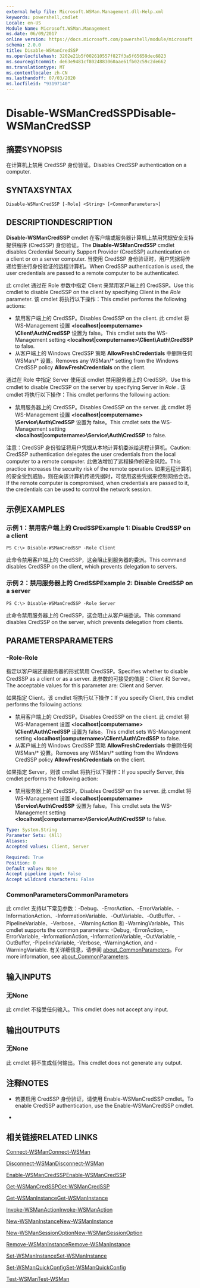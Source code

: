 ```yaml
---
external help file: Microsoft.WSMan.Management.dll-Help.xml
keywords: powershell,cmdlet
Locale: en-US
Module Name: Microsoft.WSMan.Management
ms.date: 06/09/2017
online version: https://docs.microsoft.com/powershell/module/microsoft.wsman.management/disable-wsmancredssp?view=powershell-7&WT.mc_id=ps-gethelp
schema: 2.0.0
title: Disable-WSManCredSSP
ms.openlocfilehash: 3202e21b5f002610557f827f3a5f65659dec6823
ms.sourcegitcommit: de63e9481cf8024883060aae61fb02c59c2de662
ms.translationtype: MT
ms.contentlocale: zh-CN
ms.lasthandoff: 07/03/2020
ms.locfileid: "93197140"
---
```

# <span data-ttu-id="c082c-103">Disable-WSManCredSSP</span><span class="sxs-lookup"><span data-stu-id="c082c-103">Disable-WSManCredSSP</span></span>

## <span data-ttu-id="c082c-104">摘要</span><span class="sxs-lookup"><span data-stu-id="c082c-104">SYNOPSIS</span></span>
<span data-ttu-id="c082c-105">在计算机上禁用 CredSSP 身份验证。</span><span class="sxs-lookup"><span data-stu-id="c082c-105">Disables CredSSP authentication on a computer.</span></span>

## <span data-ttu-id="c082c-106">SYNTAX</span><span class="sxs-lookup"><span data-stu-id="c082c-106">SYNTAX</span></span>

```
Disable-WSManCredSSP [-Role] <String> [<CommonParameters>]
```

## <span data-ttu-id="c082c-107">DESCRIPTION</span><span class="sxs-lookup"><span data-stu-id="c082c-107">DESCRIPTION</span></span>
<span data-ttu-id="c082c-108">**Disable-WSManCredSSP** cmdlet 在客户端或服务器计算机上禁用凭据安全支持提供程序 (CredSSP) 身份验证。</span><span class="sxs-lookup"><span data-stu-id="c082c-108">The **Disable-WSManCredSSP** cmdlet disables Credential Security Support Provider (CredSSP) authentication on a client or on a server computer.</span></span>
<span data-ttu-id="c082c-109">当使用 CredSSP 身份验证时，用户凭据将传递给要进行身份验证的远程计算机。</span><span class="sxs-lookup"><span data-stu-id="c082c-109">When CredSSP authentication is used, the user credentials are passed to a remote computer to be authenticated.</span></span>

<span data-ttu-id="c082c-110">此 cmdlet 通过在 Role  参数中指定 Client 来禁用客户端上的 CredSSP。</span><span class="sxs-lookup"><span data-stu-id="c082c-110">Use this cmdlet to disable CredSSP on the client by specifying Client in the *Role* parameter.</span></span>
<span data-ttu-id="c082c-111">该 cmdlet 将执行以下操作：</span><span class="sxs-lookup"><span data-stu-id="c082c-111">This cmdlet performs the following actions:</span></span>

- <span data-ttu-id="c082c-112">禁用客户端上的 CredSSP。</span><span class="sxs-lookup"><span data-stu-id="c082c-112">Disables CredSSP on the client.</span></span> <span data-ttu-id="c082c-113">此 cmdlet 将 WS-Management 设置 **\<localhost|computername\> \Client\Auth\CredSSP** 设置为 false。</span><span class="sxs-lookup"><span data-stu-id="c082c-113">This cmdlet sets the WS-Management setting **\<localhost|computername\>\Client\Auth\CredSSP** to false.</span></span>
- <span data-ttu-id="c082c-114">从客户端上的 Windows CredSSP 策略 **AllowFreshCredentials** 中删除任何 WSMan/\* 设置。</span><span class="sxs-lookup"><span data-stu-id="c082c-114">Removes any WSMan/\* setting from the Windows CredSSP policy **AllowFreshCredentials** on the client.</span></span>

<span data-ttu-id="c082c-115">通过在 Role  中指定 Server 使用该 cmdlet 禁用服务器上的 CredSSP。</span><span class="sxs-lookup"><span data-stu-id="c082c-115">Use this cmdlet to disable CredSSP on the server by specifying Server in *Role* .</span></span>
<span data-ttu-id="c082c-116">该 cmdlet 将执行以下操作：</span><span class="sxs-lookup"><span data-stu-id="c082c-116">This cmdlet performs the following action:</span></span>

- <span data-ttu-id="c082c-117">禁用服务器上的 CredSSP。</span><span class="sxs-lookup"><span data-stu-id="c082c-117">Disables CredSSP on the server.</span></span> <span data-ttu-id="c082c-118">此 cmdlet 将 WS-Management 设置 **\<localhost|computername\> \Service\Auth\CredSSP** 设置为 false。</span><span class="sxs-lookup"><span data-stu-id="c082c-118">This cmdlet sets the WS-Management setting **\<localhost|computername\>\Service\Auth\CredSSP** to false.</span></span>

<span data-ttu-id="c082c-119">注意：CredSSP 身份验证将用户凭据从本地计算机委派给远程计算机。</span><span class="sxs-lookup"><span data-stu-id="c082c-119">Caution: CredSSP authentication delegates the user credentials from the local computer to a remote computer.</span></span>
<span data-ttu-id="c082c-120">此做法增加了远程操作的安全风险。</span><span class="sxs-lookup"><span data-stu-id="c082c-120">This practice increases the security risk of the remote operation.</span></span>
<span data-ttu-id="c082c-121">如果远程计算机的安全受到威胁，则在向该计算机传递凭据时，可使用这些凭据来控制网络会话。</span><span class="sxs-lookup"><span data-stu-id="c082c-121">If the remote computer is compromised, when credentials are passed to it, the credentials can be used to control the network session.</span></span>

## <span data-ttu-id="c082c-122">示例</span><span class="sxs-lookup"><span data-stu-id="c082c-122">EXAMPLES</span></span>

### <span data-ttu-id="c082c-123">示例 1：禁用客户端上的 CredSSP</span><span class="sxs-lookup"><span data-stu-id="c082c-123">Example 1: Disable CredSSP on a client</span></span>

```
PS C:\> Disable-WSManCredSSP -Role Client
```

<span data-ttu-id="c082c-124">此命令禁用客户端上的 CredSSP，这会阻止到服务器的委派。</span><span class="sxs-lookup"><span data-stu-id="c082c-124">This command disables CredSSP on the client, which prevents delegation to servers.</span></span>

### <span data-ttu-id="c082c-125">示例 2：禁用服务器上的 CredSSP</span><span class="sxs-lookup"><span data-stu-id="c082c-125">Example 2: Disable CredSSP on a server</span></span>

```
PS C:\> Disable-WSManCredSSP -Role Server
```

<span data-ttu-id="c082c-126">此命令禁用服务器上的 CredSSP，这会阻止从客户端委派。</span><span class="sxs-lookup"><span data-stu-id="c082c-126">This command disables CredSSP on the server, which prevents delegation from clients.</span></span>

## <span data-ttu-id="c082c-127">PARAMETERS</span><span class="sxs-lookup"><span data-stu-id="c082c-127">PARAMETERS</span></span>

### <span data-ttu-id="c082c-128">-Role</span><span class="sxs-lookup"><span data-stu-id="c082c-128">-Role</span></span>
<span data-ttu-id="c082c-129">指定以客户端还是服务器的形式禁用 CredSSP。</span><span class="sxs-lookup"><span data-stu-id="c082c-129">Specifies whether to disable CredSSP as a client or as a server.</span></span>
<span data-ttu-id="c082c-130">此参数的可接受的值是：Client 和 Server。</span><span class="sxs-lookup"><span data-stu-id="c082c-130">The acceptable values for this parameter are: Client and Server.</span></span>

<span data-ttu-id="c082c-131">如果指定 Client，该 cmdlet 将执行以下操作：</span><span class="sxs-lookup"><span data-stu-id="c082c-131">If you specify Client, this cmdlet performs the following actions:</span></span>

- <span data-ttu-id="c082c-132">禁用客户端上的 CredSSP。</span><span class="sxs-lookup"><span data-stu-id="c082c-132">Disables CredSSP on the client.</span></span> <span data-ttu-id="c082c-133">此 cmdlet 将 WS-Management 设置 **\<localhost|computername\> \Client\Auth\CredSSP** 设置为 false。</span><span class="sxs-lookup"><span data-stu-id="c082c-133">This cmdlet sets WS-Management setting **\<localhost|computername\>\Client\Auth\CredSSP** to false.</span></span>
- <span data-ttu-id="c082c-134">从客户端上的 Windows CredSSP 策略 **AllowFreshCredentials** 中删除任何 WSMan/\* 设置。</span><span class="sxs-lookup"><span data-stu-id="c082c-134">Removes any WSMan/\* setting from the Windows CredSSP policy **AllowFreshCredentials** on the client.</span></span>

<span data-ttu-id="c082c-135">如果指定 Server，则该 cmdlet 将执行以下操作：</span><span class="sxs-lookup"><span data-stu-id="c082c-135">If you specify Server, this cmdlet performs the following action:</span></span>

- <span data-ttu-id="c082c-136">禁用服务器上的 CredSSP。</span><span class="sxs-lookup"><span data-stu-id="c082c-136">Disables CredSSP on the server.</span></span> <span data-ttu-id="c082c-137">此 cmdlet 将 WS-Management 设置 **\<localhost|computername\> \Service\Auth\CredSSP** 设置为 false。</span><span class="sxs-lookup"><span data-stu-id="c082c-137">This cmdlet sets the WS-Management setting **\<localhost|computername\>\Service\Auth\CredSSP** to false.</span></span>

```yaml
Type: System.String
Parameter Sets: (All)
Aliases:
Accepted values: Client, Server

Required: True
Position: 0
Default value: None
Accept pipeline input: False
Accept wildcard characters: False
```

### <span data-ttu-id="c082c-138">CommonParameters</span><span class="sxs-lookup"><span data-stu-id="c082c-138">CommonParameters</span></span>
<span data-ttu-id="c082c-139">此 cmdlet 支持以下常见参数：-Debug、-ErrorAction、-ErrorVariable、-InformationAction、-InformationVariable、-OutVariable、-OutBuffer、-PipelineVariable、-Verbose、-WarningAction 和 -WarningVariable。</span><span class="sxs-lookup"><span data-stu-id="c082c-139">This cmdlet supports the common parameters: -Debug, -ErrorAction, -ErrorVariable, -InformationAction, -InformationVariable, -OutVariable, -OutBuffer, -PipelineVariable, -Verbose, -WarningAction, and -WarningVariable.</span></span> <span data-ttu-id="c082c-140">有关详细信息，请参阅 [about_CommonParameters](https://go.microsoft.com/fwlink/?LinkID=113216)。</span><span class="sxs-lookup"><span data-stu-id="c082c-140">For more information, see [about_CommonParameters](https://go.microsoft.com/fwlink/?LinkID=113216).</span></span>

## <span data-ttu-id="c082c-141">输入</span><span class="sxs-lookup"><span data-stu-id="c082c-141">INPUTS</span></span>

### <span data-ttu-id="c082c-142">无</span><span class="sxs-lookup"><span data-stu-id="c082c-142">None</span></span>
<span data-ttu-id="c082c-143">此 cmdlet 不接受任何输入。</span><span class="sxs-lookup"><span data-stu-id="c082c-143">This cmdlet does not accept any input.</span></span>

## <span data-ttu-id="c082c-144">输出</span><span class="sxs-lookup"><span data-stu-id="c082c-144">OUTPUTS</span></span>

### <span data-ttu-id="c082c-145">无</span><span class="sxs-lookup"><span data-stu-id="c082c-145">None</span></span>
<span data-ttu-id="c082c-146">此 cmdlet 将不生成任何输出。</span><span class="sxs-lookup"><span data-stu-id="c082c-146">This cmdlet does not generate any output.</span></span>

## <span data-ttu-id="c082c-147">注释</span><span class="sxs-lookup"><span data-stu-id="c082c-147">NOTES</span></span>

* <span data-ttu-id="c082c-148">若要启用 CredSSP 身份验证，请使用 Enable-WSManCredSSP cmdlet。</span><span class="sxs-lookup"><span data-stu-id="c082c-148">To enable CredSSP authentication, use the Enable-WSManCredSSP cmdlet.</span></span>

*

## <span data-ttu-id="c082c-149">相关链接</span><span class="sxs-lookup"><span data-stu-id="c082c-149">RELATED LINKS</span></span>

[<span data-ttu-id="c082c-150">Connect-WSMan</span><span class="sxs-lookup"><span data-stu-id="c082c-150">Connect-WSMan</span></span>](Connect-WSMan.md)

[<span data-ttu-id="c082c-151">Disconnect-WSMan</span><span class="sxs-lookup"><span data-stu-id="c082c-151">Disconnect-WSMan</span></span>](Disconnect-WSMan.md)

[<span data-ttu-id="c082c-152">Enable-WSManCredSSP</span><span class="sxs-lookup"><span data-stu-id="c082c-152">Enable-WSManCredSSP</span></span>](Enable-WSManCredSSP.md)

[<span data-ttu-id="c082c-153">Get-WSManCredSSP</span><span class="sxs-lookup"><span data-stu-id="c082c-153">Get-WSManCredSSP</span></span>](Get-WSManCredSSP.md)

[<span data-ttu-id="c082c-154">Get-WSManInstance</span><span class="sxs-lookup"><span data-stu-id="c082c-154">Get-WSManInstance</span></span>](Get-WSManInstance.md)

[<span data-ttu-id="c082c-155">Invoke-WSManAction</span><span class="sxs-lookup"><span data-stu-id="c082c-155">Invoke-WSManAction</span></span>](Invoke-WSManAction.md)

[<span data-ttu-id="c082c-156">New-WSManInstance</span><span class="sxs-lookup"><span data-stu-id="c082c-156">New-WSManInstance</span></span>](New-WSManInstance.md)

[<span data-ttu-id="c082c-157">New-WSManSessionOption</span><span class="sxs-lookup"><span data-stu-id="c082c-157">New-WSManSessionOption</span></span>](New-WSManSessionOption.md)

[<span data-ttu-id="c082c-158">Remove-WSManInstance</span><span class="sxs-lookup"><span data-stu-id="c082c-158">Remove-WSManInstance</span></span>](Remove-WSManInstance.md)

[<span data-ttu-id="c082c-159">Set-WSManInstance</span><span class="sxs-lookup"><span data-stu-id="c082c-159">Set-WSManInstance</span></span>](Set-WSManInstance.md)

[<span data-ttu-id="c082c-160">Set-WSManQuickConfig</span><span class="sxs-lookup"><span data-stu-id="c082c-160">Set-WSManQuickConfig</span></span>](Set-WSManQuickConfig.md)

[<span data-ttu-id="c082c-161">Test-WSMan</span><span class="sxs-lookup"><span data-stu-id="c082c-161">Test-WSMan</span></span>](Test-WSMan.md)
